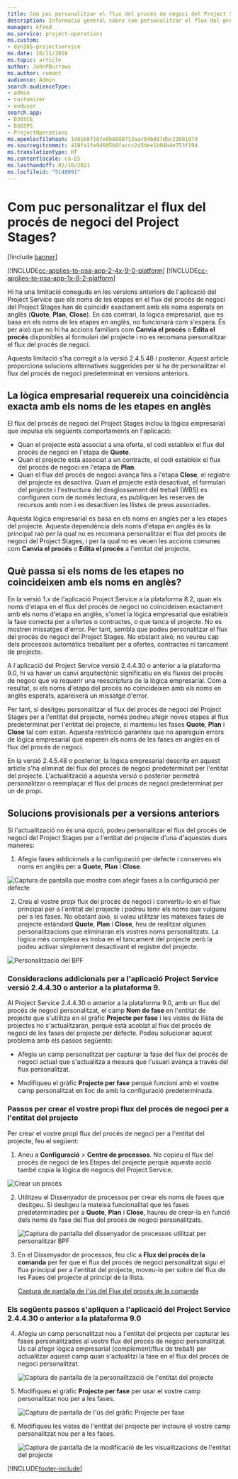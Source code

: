 ```yaml
---
title: Com puc personalitzar el flux del procés de negoci del Project Stages?
description: Informació general sobre com personalitzar el flux del procés de negoci de les fases del projecte.
manager: kfend
ms.service: project-operations
ms.custom:
- dyn365-projectservice
ms.date: 10/11/2018
ms.topic: article
author: JohnPBurrows
ms.author: rumant
audience: Admin
search.audienceType:
- admin
- customizer
- enduser
search.app:
- D365CE
- D365PS
- ProjectOperations
ms.openlocfilehash: 1d0168f187e6b0880713aac04bd87dbc2209197d
ms.sourcegitcommit: 418fa1fe9d605b8faccc2d5dee1b04b4e753f194
ms.translationtype: HT
ms.contentlocale: ca-ES
ms.lasthandoff: 02/10/2021
ms.locfileid: "5148991"
---
```

# <a name="how-do-i-customize-the-project-stages-business-process-flow"></a>Com puc personalitzar el flux del procés de negoci del Project Stages?

[!include [banner](../includes/psa-now-project-operations.md)]

[!INCLUDE[cc-applies-to-psa-app-2-4x-9-0-platform](../includes/cc-applies-to-psa-app-2-4x-9-0-platform.md)]
[!INCLUDE[cc-applies-to-psa-app-1x-8-2-platform](../includes/cc-applies-to-psa-app-1x-8-2-platform.md)]

Hi ha una limitació coneguda en les versions anteriors de l'aplicació del Project Service que els noms de les etapes en el flux del procés de negoci del Project Stages han de coincidir exactament amb els noms esperats en anglès (**Quote**, **Plan**, **Close**). En cas contrari, la lògica empresarial, que es basa en els noms de les etapes en anglès, no funcionarà com s'espera. És per això que no hi ha accions familiars com **Canvia el procés** o **Edita el procés** disponibles al formulari del projecte i no es recomana personalitzar el flux del procés de negoci. 

Aquesta limitació s'ha corregit a la versió 2.4.5.48 i posterior. Aquest article proporciona solucions alternatives suggerides per si ha de personalitzar el flux del procés de negoci predeterminat en versions anteriors.  

## <a name="business-logic-requires-an-exact-match-with-english-stage-names"></a>La lògica empresarial requereix una coincidència exacta amb els noms de les etapes en anglès

El flux del procés de negoci del Project Stages inclou la lògica empresarial que impulsa els següents comportaments en l'aplicació:
- Quan el projecte està associat a una oferta, el codi estableix el flux del procés de negoci en l'etapa de **Quote**.
- Quan el projecte està associat a un contracte, el codi estableix el flux del procés de negoci en l'etapa de **Plan**.
- Quan el flux del procés de negoci avança fins a l'etapa **Close**, el registre del projecte es desactiva. Quan el projecte està desactivat, el formulari del projecte i l'estructura del desglossament del treball (WBS) es configuren com de només lectura, es publiquen les reserves de recursos amb nom i es desactiven les llistes de preus associades.

Aquesta lògica empresarial es basa en els noms en anglès per a les etapes del projecte. Aquesta dependència dels noms d'etapa en anglès és la principal raó per la qual no es recomana personalitzar el flux del procés de negoci del Project Stages, i per la qual no es veuen les accions comunes com **Canvia el procés** o **Edita el procés** a l'entitat del projecte.

## <a name="what-happens-if-the-stage-names-dont-match-the-english-names"></a>Què passa si els noms de les etapes no coincideixen amb els noms en anglès?

En la versió 1.x de l'aplicació Project Service a la plataforma 8.2, quan els noms d'etapa en el flux del procés de negoci no coincideixen exactament amb els noms d'etapa en anglès, s'omet la lògica empresarial que estableix la fase correcta per a ofertes o contractes, o que tanca el projecte. No es mostren missatges d'error. Per tant, sembla que podeu personalitzar el flux del procés de negoci del Project Stages. No obstant això, no veureu cap dels processos automàtics treballant per a ofertes, contractes ni tancament de projecte.

A l'aplicació del Project Service versió 2.4.4.30 o anterior a la plataforma 9.0, hi va haver un canvi arquitectònic significatiu en els fluxos del procés de negoci que va requerir una reescriptura de la lògica empresarial. Com a resultat, si els noms d'etapa del procés no coincideixen amb els noms en anglès esperats, apareixerà un missatge d'error. 

Per tant, si desitgeu personalitzar el flux del procés de negoci del Project Stages per a l'entitat del projecte, només podreu afegir noves etapes al flux predeterminat per l'entitat del projecte, si manteniu les fases **Quote**, **Plan** i **Close** tal com estan. Aquesta restricció garanteix que no apareguin errors de lògica empresarial que esperen els noms de les fases en anglès en el flux del procés de negoci.

En la versió 2.4.5.48 o posterior, la lògica empresarial descrita en aquest article s'ha eliminat del flux del procés de negoci predeterminat per l'entitat del projecte. L'actualització a aquesta versió o posterior permetrà personalitzar o reemplaçar el flux del procés de negoci predeterminat per un de propi. 

## <a name="workarounds-for-earlier-versions"></a>Solucions provisionals per a versions anteriors

Si l'actualització no és una opció, podeu personalitzar el flux del procés de negoci del Project Stages per a l'entitat del projecte d'una d'aquestes dues maneres:

1. Afegiu fases addicionals a la configuració per defecte i conserveu els noms en anglès per a **Quote**, **Plan** i **Close**.


![Captura de pantalla que mostra com afegir fases a la configuració per defecte](media/FAQ-Customize-BPF-1.png)
 
2. Creu el vostre propi flux del procés de negoci i convertiu-lo en el flux principal per a l'entitat del projecte i podreu tenir els noms que vulgueu per a les fases. No obstant això, si voleu utilitzar les mateixes fases de projecte estàndard **Quote**, **Plan** i **Close**, heu de realitzar algunes personalitzacions que eliminaran els vostres noms personalitzats. La lògica més complexa es troba en el tancament del projecte però la podeu activar simplement desactivant el registre del projecte.

![Personalització del BPF](media/FAQ-Customize-BPF-2.png)

### <a name="additional-considerations-for-project-service-app-version-24430-or-earlier-on-platform-90"></a>Consideracions addicionals per a l'aplicació Project Service versió 2.4.4.30 o anterior a la plataforma 9.

Al Project Service 2.4.4.30 o anterior a la plataforma 9.0, amb un flux del procés de negoci personalitzat, el camp **Nom de fase** en l'entitat de projecte que s'utilitza en el gràfic **Projecte per fase** i les vistes de llista de projectes no s'actualitzaran, perquè està acoblat al flux del procés de negoci de les fases del projecte per defecte. Podeu solucionar aquest problema amb els passos següents:

- Afegiu un camp personalitzat per capturar la fase del flux del procés de negoci actual que s'actualitza a mesura que l'usuari avança a través del flux personalitzat.

- Modifiqueu el gràfic **Projecte per fase** perquè funcioni amb el vostre camp personalitzat en lloc de amb la configuració predeterminada.

### <a name="steps-to-create-your-own-business-process-flow-for-the-project-entity"></a>Passos per crear el vostre propi flux del procés de negoci per a l'entitat del projecte

Per crear el vostre propi flux del procés de negoci per a l'entitat del projecte, feu el següent:

1. Aneu a **Configuració** > **Centre de processos**. No copieu el flux del procés de negoci de les Etapes del projecte perquè aquesta acció també copia la lògica de negocis del Project Service.

  ![Crear un procés](media/FAQ-Customize-BPF-3.png)

2. Utilitzeu el Dissenyador de processos per crear els noms de fases que desitgeu. Si desitgeu la mateixa funcionalitat que les fases predeterminades per a **Quote**, **Plan** i **Close**, haureu de crear-la en funció dels noms de fase del flux del procés de negoci personalitzats.

   ![Captura de pantalla del dissenyador de processos utilitzat per personalitzar BPF](media/FAQ-Customize-BPF-4.png) 

3. En el Dissenyador de processos, feu clic a **Flux del procés de la comanda** per fer que el flux del procés de negoci personalitzat sigui el flux principal per a l'entitat del projecte, moveu-lo per sobre del flux de les Fases del projecte al principi de la llista.


   [Captura de pantalla de l'ús del Flux del procés de la comanda](media/FAQ-Customize-BPF-5-720.png)

### <a name="the-following-steps-apply-to-project-service-app-24430-or-earlier-on-the-90-platform"></a>Els següents passos s'apliquen a l'aplicació del Project Service 2.4.4.30 o anterior a la plataforma 9.0

4. Afegiu un camp personalitzat nou a l'entitat del projecte per capturar les fases personalitzades al vostre flux del procés de negoci personalitzat. Us cal afegir lògica empresarial (complement/flux de treball) per actualitzar aquest camp quan s'actualitzi la fase en el flux del procés de negoci personalitzat.

   ![Captura de pantalla de la personalització de l'entitat del projecte](media/FAQ-Customize-BPF-6-720.png)

5. Modifiqueu el gràfic **Projecte per fase** per usar el vostre camp personalitzat nou per a les fases.

   ![Captura de pantalla de l'ús del gràfic Projecte per fase](media/FAQ-Customize-BPF-7-720.png)

6. Modifiqueu les vistes de l'entitat del projecte per incloure el vostre camp personalitzat nou per a les fases.

   ![Captura de pantalla de la modificació de les visualitzacions de l'entitat del projecte](media/FAQ-Customize-BPF-8-720.png)



[!INCLUDE[footer-include](../includes/footer-banner.md)]